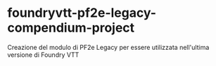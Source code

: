 # foundryvtt-pf2e-legacy-compendium-project
Creazione del modulo di PF2e Legacy per essere utilizzata nell'ultima versione di Foundry VTT
